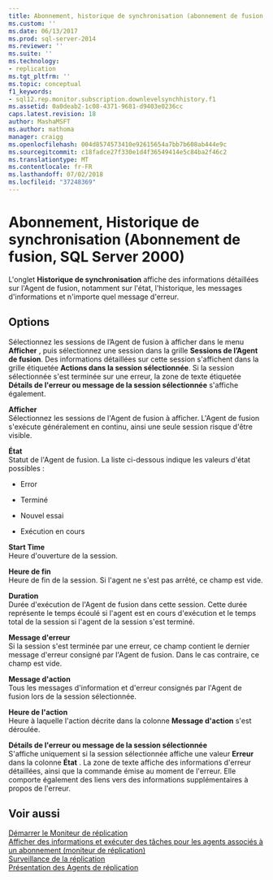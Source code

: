 ```yaml
---
title: Abonnement, historique de synchronisation (abonnement de fusion, SQL Server 2000) | Microsoft Docs
ms.custom: ''
ms.date: 06/13/2017
ms.prod: sql-server-2014
ms.reviewer: ''
ms.suite: ''
ms.technology:
- replication
ms.tgt_pltfrm: ''
ms.topic: conceptual
f1_keywords:
- sql12.rep.monitor.subscription.downlevelsynchhistory.f1
ms.assetid: 0a0deab2-1c08-4371-9681-d9403e0236cc
caps.latest.revision: 18
author: MashaMSFT
ms.author: mathoma
manager: craigg
ms.openlocfilehash: 004d8574573410e92615654a7bb7b608ab444e9c
ms.sourcegitcommit: c18fadce27f330e1d4f36549414e5c84ba2f46c2
ms.translationtype: MT
ms.contentlocale: fr-FR
ms.lasthandoff: 07/02/2018
ms.locfileid: "37248369"
---
```

# <a name="subscription-synchronization-history-merge-subscription-sql-server-2000"></a>Abonnement, Historique de synchronisation (Abonnement de fusion, SQL Server 2000)
  L'onglet **Historique de synchronisation** affiche des informations détaillées sur l'Agent de fusion, notamment sur l'état, l'historique, les messages d'informations et n'importe quel message d'erreur.  
  
## <a name="options"></a>Options  
 Sélectionnez les sessions de l’Agent de fusion à afficher dans le menu **Afficher** , puis sélectionnez une session dans la grille **Sessions de l’Agent de fusion**. Des informations détaillées sur cette session s'affichent dans la grille étiquetée **Actions dans la session sélectionnée**. Si la session sélectionnée s'est terminée sur une erreur, la zone de texte étiquetée **Détails de l'erreur ou message de la session sélectionnée** s'affiche également.  
  
 **Afficher**  
 Sélectionnez les sessions de l'Agent de fusion à afficher. L'Agent de fusion s'exécute généralement en continu, ainsi une seule session risque d'être visible.  
  
 **État**  
 Statut de l'Agent de fusion. La liste ci-dessous indique les valeurs d'état possibles :  
  
-   Error  
  
-   Terminé  
  
-   Nouvel essai  
  
-   Exécution en cours  
  
 **Start Time**  
 Heure d'ouverture de la session.  
  
 **Heure de fin**  
 Heure de fin de la session. Si l'agent ne s'est pas arrêté, ce champ est vide.  
  
 **Duration**  
 Durée d'exécution de l'Agent de fusion dans cette session. Cette durée représente le temps écoulé si l'agent est en cours d'exécution et le temps total de la session si l'agent de la session s'est terminé.  
  
 **Message d'erreur**  
 Si la session s'est terminée par une erreur, ce champ contient le dernier message d'erreur consigné par l'Agent de fusion. Dans le cas contraire, ce champ est vide.  
  
 **Message d'action**  
 Tous les messages d'information et d'erreur consignés par l'Agent de fusion lors de la session sélectionnée.  
  
 **Heure de l'action**  
 Heure à laquelle l'action décrite dans la colonne **Message d'action** s'est déroulée.  
  
 **Détails de l'erreur ou message de la session sélectionnée**  
 S'affiche uniquement si la session sélectionnée affiche une valeur **Erreur** dans la colonne **État** . La zone de texte affiche des informations d'erreur détaillées, ainsi que la commande émise au moment de l'erreur. Elle comporte également des liens vers des informations supplémentaires à propos de l'erreur.  
  
## <a name="see-also"></a>Voir aussi  
 [Démarrer le Moniteur de réplication](monitor/start-the-replication-monitor.md)   
 [Afficher des informations et exécuter des tâches pour les agents associés à un abonnement &#40;moniteur de réplication&#41;](monitor/view-information-and-perform-tasks-for-subscription-agents.md)   
 [Surveillance de la réplication](monitoring-replication.md)   
 [Présentation des Agents de réplication](agents/replication-agents-overview.md)  
  
  

